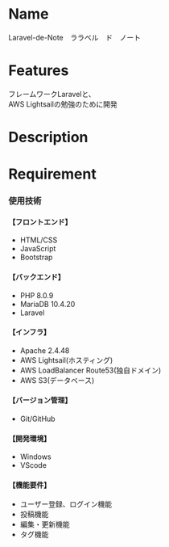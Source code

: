 # Name  
Laravel-de-Note　ララベル　ド　ノート 
  
# Features  
フレームワークLaravelと、  
AWS Lightsailの勉強のために開発  
  
# Description  


# Requirement  
### 使用技術  
#### 【フロントエンド】  
- HTML/CSS
- JavaScript
- Bootstrap  
  
#### 【バックエンド】  
- PHP 8.0.9
- MariaDB 10.4.20
- Laravel
  
#### 【インフラ】  
- Apache 2.4.48
- AWS Lightsail(ホスティング)
- AWS LoadBalancer Route53(独自ドメイン)
- AWS S3(データベース)
  
#### 【バージョン管理】  
- Git/GitHub
  
#### 【開発環境】  
- Windows
- VScode
  
#### 【機能要件】
- ユーザー登録、ログイン機能
- 投稿機能
- 編集・更新機能
- タグ機能
  
